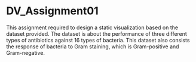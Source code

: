 # DV_Assignment01
This assignment required to design a static visualization based on the dataset provided. The dataset is about the performance of three different types of antibiotics against 16 types of bacteria. This dataset also consists the response of bacteria to Gram staining, which is Gram-positive and Gram-negative.
